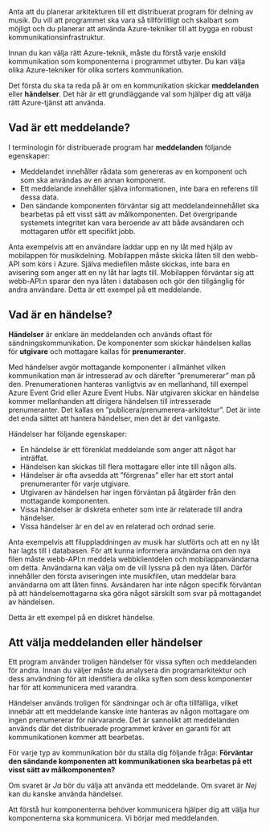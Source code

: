 Anta att du planerar arkitekturen till ett distribuerat program för delning av musik. Du vill att programmet ska vara så tillförlitligt och skalbart som möjligt och du planerar att använda Azure-tekniker till att bygga en robust kommunikationsinfrastruktur.

Innan du kan välja rätt Azure-teknik, måste du förstå varje enskild kommunikation som komponenterna i programmet utbyter. Du kan välja olika Azure-tekniker för olika sorters kommunikation.

Det första du ska ta reda på är om en kommunikation skickar **meddelanden** eller **händelser**. Det här är ett grundläggande val som hjälper dig att välja rätt Azure-tjänst att använda.

## <a name="what-is-a-message"></a>Vad är ett meddelande?
I terminologin för distribuerade program har **meddelanden** följande egenskaper:

- Meddelandet innehåller rådata som genereras av en komponent och som ska användas av en annan komponent.
- Ett meddelande innehåller själva informationen, inte bara en referens till dessa data.
- Den sändande komponenten förväntar sig att meddelandeinnehållet ska bearbetas på ett visst sätt av målkomponenten. Det övergripande systemets integritet kan vara beroende av att både avsändaren och mottagaren utför ett specifikt jobb.

Anta exempelvis att en användare laddar upp en ny låt med hjälp av mobilappen för musikdelning. Mobilappen måste skicka låten till den webb-API som körs i Azure. Själva mediefilen måste skickas, inte bara en avisering som anger att en ny låt har lagts till. Mobilappen förväntar sig att webb-API:n sparar den nya låten i databasen och gör den tillgänglig för andra användare. Detta är ett exempel på ett meddelande.

## <a name="what-is-an-event"></a>Vad är en händelse?

**Händelser** är enklare än meddelanden och används oftast för sändningskommunikation. De komponenter som skickar händelsen kallas för **utgivare** och mottagare kallas för **prenumeranter**.

Med händelser avgör mottagande komponenter i allmänhet vilken kommunikation man är intresserad av och därefter ”prenumererar” man på den. Prenumerationen hanteras vanligtvis av en mellanhand, till exempel Azure Event Grid eller Azure Event Hubs. När utgivaren skickar en händelse kommer mellanhanden att dirigera händelsen till intresserade prenumeranter. Det kallas en ”publicera/prenumerera-arkitektur”. Det är inte det enda sättet att hantera händelser, men det är det vanligaste.

Händelser har följande egenskaper:

- En händelse är ett förenklat meddelande som anger att något har inträffat.
- Händelsen kan skickas till flera mottagare eller inte till någon alls.
- Händelser är ofta avsedda att ”förgrenas” eller har ett stort antal prenumeranter för varje utgivare.
- Utgivaren av händelsen har ingen förväntan på åtgärder från den mottagande komponenten.
- Vissa händelser är diskreta enheter som inte är relaterade till andra händelser. 
- Vissa händelser är en del av en relaterad och ordnad serie.  

Anta exempelvis att filuppladdningen av musik har slutförts och att en ny låt har lagts till i databasen. För att kunna informera användarna om den nya filen måste webb-API:n meddela webbklientdelen och mobilappanvändarna om detta. Användarna kan välja om de vill lyssna på den nya låten. Därför innehåller den första aviseringen inte musikfilen, utan meddelar bara användarna om att låten finns. Avsändaren har inte någon specifik förväntan på att händelsemottagarna ska göra något särskilt som svar på mottagandet av händelsen.

Detta är ett exempel på en diskret händelse.

## <a name="how-to-choose-messages-or-events"></a>Att välja meddelanden eller händelser

Ett program använder troligen händelser för vissa syften och meddelanden för andra. Innan du väljer måste du analysera din programarkitektur och dess användning för att identifiera de olika syften som dess komponenter har för att kommunicera med varandra.

Händelser används troligen för sändningar och är ofta tillfälliga, vilket innebär att ett meddelande kanske inte hanteras av någon mottagare om ingen prenumererar för närvarande. Det är sannolikt att meddelanden används där det distribuerade programmet kräver en garanti för att kommunikationen kommer att bearbetas.

För varje typ av kommunikation bör du ställa dig följande fråga: **Förväntar den sändande komponenten att kommunikationen ska bearbetas på ett visst sätt av målkomponenten?**

Om svaret är _Ja_ bör du välja att använda ett meddelande. Om svaret är _Nej_ kan du kanske använda händelser.

Att förstå hur komponenterna behöver kommunicera hjälper dig att välja hur komponenterna ska kommunicera. Vi börjar med meddelanden.